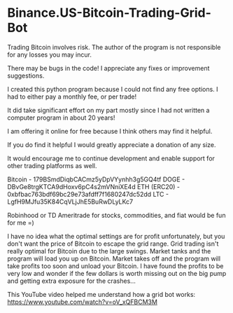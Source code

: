 # Binance.US-Bitcoin-Trading-Grid-Bot
Trading Bitcoin involves risk.  The author of the program is not responsible for any losses you may incur.

There may be bugs in the code!  I appreciate any fixes or improvement suggestions.

I created this python program because I could not find any free options.  I had to either pay a monthly fee, or per trade!

It did take significant effort on my part mostly since I had not written a computer program in about 20 years!

I am offering it online for free because I think others may find it helpful.

If you do find it helpful I would greatly appreciate a donation of any size.

It would encourage me to continue development and enable support for other trading platforms as well.

Bitcoin - 179BSmdDiqbCACmz5yDpVYynhh3g5GQ4tf
DOGE - DBvGe8trgKTCA9dHoxv6pC4s2mVNniXE4d
ETH (ERC20) - 0xbfbac763bdf69bc29e73afdff7f1680247dc52dd
LTC - LgfH9MJfu35K84CqVLjJhE5BuRwDLyLKc7

Robinhood or TD Ameritrade for stocks, commodities, and fiat would be fun for me =)

I have no idea what the optimal settings are for profit unfortunately, but you don't want the price of Bitcoin to escape the grid range.  Grid trading isn't really optimal for Bitcoin due to the large swings.  Market tanks and the program will load you up on Bitcoin.  Market takes off and the program will take profits too soon and unload your Bitcoin.  I have found the profits to be very low and wonder if the few dollars is worth missing out on the big pump and getting extra exposure for the crashes...

This YouTube video helped me understand how a grid bot works:
https://www.youtube.com/watch?v=oV_xQFBCM3M
